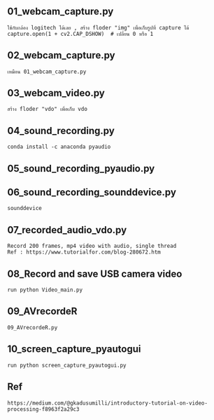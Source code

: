 ##	01_webcam_capture.py
	ใช้กับกล้อง logitech ได้เลย , สร้าง floder "img" เพื่อเก็บรูปที่ capture ได้
	capture.open(1 + cv2.CAP_DSHOW)  # เปลี่ยน 0 หรือ 1
	
##	02_webcam_capture.py
	เหมือน 01_webcam_capture.py
	
##	03_webcam_video.py 
	สร้าง floder "vdo" เพื่อเก็บ vdo
	
##	04_sound_recording.py 
	conda install -c anaconda pyaudio
	
##	05_sound_recording_pyaudio.py 

##	06_sound_recording_sounddevice.py
	sounddevice 
	
##	07_recorded_audio_vdo.py
	Record 200 frames, mp4 video with audio, single thread
	Ref : https://www.tutorialfor.com/blog-280672.htm
	
##	08_Record and save USB camera video
	run python Video_main.py
	
##  09_AVrecordeR
	09_AVrecordeR.py
	
##	10_screen_capture_pyautogui
	run python screen_capture_pyautogui.py
	
##	Ref
	https://medium.com/@gkadusumilli/introductory-tutorial-on-video-processing-f8963f2a29c3